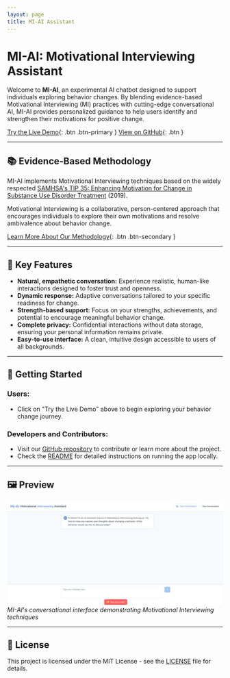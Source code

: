 ```yaml
---
layout: page
title: MI-AI Assistant
---
```


# MI-AI: Motivational Interviewing Assistant

Welcome to **MI-AI**, an experimental AI chatbot designed to support individuals exploring behavior changes. By blending evidence-based Motivational Interviewing (MI) practices with cutting-edge conversational AI, MI-AI provides personalized guidance to help users identify and strengthen their motivations for positive change.

[Try the Live Demo](https://mi-ai.vercel.app/){: .btn .btn-primary }
[View on GitHub](https://github.com/[your-username]/mi-ai){: .btn }

---

## 📚 Evidence-Based Methodology

MI-AI implements Motivational Interviewing techniques based on the widely respected [SAMHSA's TIP 35: Enhancing Motivation for Change in Substance Use Disorder Treatment](https://library.samhsa.gov/product/tip-35-enhancing-motivation-change-substance-use-disorder-treatment/pep19-02-01-003) (2019).

Motivational Interviewing is a collaborative, person-centered approach that encourages individuals to explore their own motivations and resolve ambivalence about behavior change.

[Learn More About Our Methodology](methodology.html){: .btn .btn-secondary }

---

## 🌟 Key Features

* **Natural, empathetic conversation:** Experience realistic, human-like interactions designed to foster trust and openness.
* **Dynamic response:** Adaptive conversations tailored to your specific readiness for change.
* **Strength-based support:** Focus on your strengths, achievements, and potential to encourage meaningful behavior change.
* **Complete privacy:** Confidential interactions without data storage, ensuring your personal information remains private.
* **Easy-to-use interface:** A clean, intuitive design accessible to users of all backgrounds.

---

## 🚀 Getting Started

### Users:

* Click on "Try the Live Demo" above to begin exploring your behavior change journey.

### Developers and Contributors:

* Visit our [GitHub repository](https://github.com/[your-username]/mi-ai) to contribute or learn more about the project.
* Check the [README](https://github.com/[your-username]/mi-ai/blob/main/README.md) for detailed instructions on running the app locally.

---

## 🖼️ Preview

![MI-AI Screenshot](assets/images/MI-AI.png)
*MI-AI's conversational interface demonstrating Motivational Interviewing techniques*

---

## 📝 License

This project is licensed under the MIT License - see the [LICENSE](https://github.com/[your-username]/mi-ai/blob/main/LICENSE) file for details.

